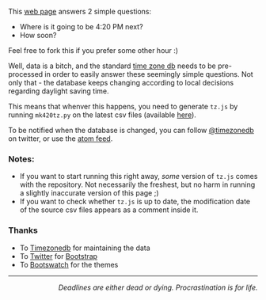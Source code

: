 This [web page](http://zzzen.com/global420) answers 2 simple questions:

* Where is it going to be 4:20 PM next?
* How soon?

Feel free to fork this if you prefer some other hour :)

Well, data is a bitch, and the standard [time zone db](http://timezonedb.com/) needs to
be pre-processed in order to easily answer these seemingly simple questions.
Not only that - the database keeps changing according to local decisions regarding
daylight saving time.

This means that whenver this happens, you need to generate `tz.js` by running
`mk420tz.py` on the latest csv files (available [here](http://timezonedb.com/download)).

To be notified when the database is changed, you can follow [@timezonedb](https://twitter.com/timezonedb) on twitter, or use the [atom feed](http://feeds.feedburner.com/timezonedb).

### Notes:

* If you want to start running this right away, _some_ version of `tz.js` comes with the repository.
  Not necessarily the freshest, but no harm in running a slightly inaccurate version of this page ;)
* If you want to check whether `tz.js` is up to date, the modification date of the source csv files
  appears as a comment inside it.

### Thanks

* To [Timezonedb](http://timezonedb.com) for maintaining the data
* To [Twitter](http://twitter.github.com) for [Bootstrap](http://twitter.github.com/bootstrap)
* To [Bootswatch](http://bootswatch.com/) for the themes

----------------------------

*<p align="right">Deadlines are either dead or dying. Procrastination is for life.</p>*
